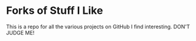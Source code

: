# Forks of Stuff I Like

This is a repo for all the various projects on GitHub I find interesting. DON'T JUDGE ME!
